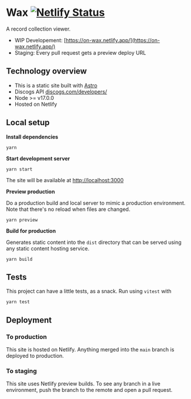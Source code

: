 # Wax [![Netlify Status](https://api.netlify.com/api/v1/badges/683b9d37-a7c7-4a6a-b160-43f8b29c869b/deploy-status)](https://app.netlify.com/sites/on-wax/deploys)

A record collection viewer.

- WIP Developement: [https://on-wax.netlify.app/](https://on-wax.netlify.app/)
- Staging: Every pull request gets a preview deploy URL

## Technology overview

- This is a static site built with [Astro](https://astro.build/)
- Discogs API [discogs.com/developers/](https://www.discogs.com/developers/)
- Node >= v17.0.0
- Hosted on Netlify

## Local setup

**Install dependencies**

```
yarn
```

**Start development server**

```
yarn start
```

The site will be available at [http://localhost:3000](http://localhost:3000)

**Preview production**

Do a production build and local server to mimic a production environment. Note that there's no reload when files are changed.

```
yarn preview
```

**Build for production**

Generates static content into the `dist` directory that can be served using any static content hosting service.

```
yarn build
```

## Tests

This project can have a little tests, as a snack. Run using `vitest` with

```
yarn test
```

## Deployment

### To production

This site is hosted on Netlify. Anything merged into the `main` branch is deployed to production.

### To staging

This site uses Netlify preview builds. To see any branch in a live environment, push the branch to the remote and open a pull request.
